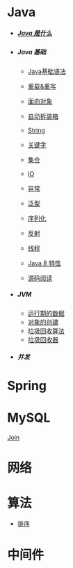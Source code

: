 # Java

- ##### [Java 是什么](desgin-pattern/Java/Java是什么.md)
  
- ##### Java 基础

  + [Java基础语法](desgin-pattern/Java/Java基础/Java基础语法.md)

  + [重载&重写](desgin-pattern/Java/Java基础/重载&重写.md)
	
  + [面向对象](desgin-pattern/Java/Java基础/面向对象.md)

  + [自动拆装箱](desgin-pattern/Java/Java基础/自动拆装箱.md)
  
  + [String](desgin-pattern/Java/Java基础/String.md)
  
  + [关键字](desgin-pattern/Java/Java基础/关键字.md)
  
  + [集合](desgin-pattern/Java/Java基础/集合.md)
  
  + [IO](desgin-pattern/Java/Java基础/IO.md)
  
  + [异常](desgin-pattern/Java/Java基础/异常.md)
  
  + [泛型](desgin-pattern/Java/Java基础/泛型.md)
  
  + [序列化](desgin-pattern/Java/Java基础/序列化.md)
  
  + [反射](desgin-pattern/Java/Java基础/反射.md)
  
  + [线程](desgin-pattern/Java/Java基础/线程.md)
  
  + [Java 8 特性](desgin-pattern/Java/Java基础/Java8特性.md)
  
  + [源码阅读](desgin-pattern/Java/Java基础/源码阅读.md)
	
- ##### JVM

  * [运行期的数据](desgin-pattern\Java\JVM\runtimeData.md)  
  * [对象的创建](desgin-pattern\Java\JVM\createObject.md)  
  * [垃圾回收算法](desgin-pattern\Java\JVM\garbageCollectA.md)  
  * [垃圾回收器](desgin-pattern\Java\JVM\garbageCollect.md)

- ##### 并发



# Spring





# MySQL

[Join](desgin-pattern\MySQL\Join.md)

# 网络



# 算法

- [排序](desgin-pattern\算法\排序.md) 

  

# 中间件
